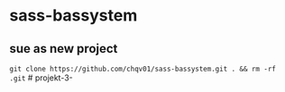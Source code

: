 # sass-bassystem

## sue as new project 
`git clone https://github.com/chqv01/sass-bassystem.git . && rm -rf .git` # projekt-3-
